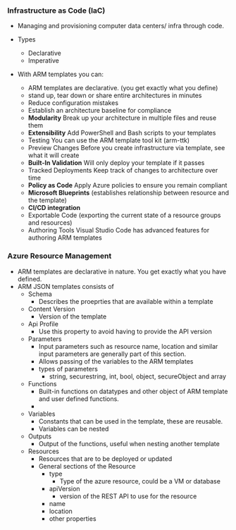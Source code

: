 ### Infrastructure as Code (IaC)
- Managing and provisioning computer data centers/ infra through code.
- Types
	- Declarative
	- Imperative 

- With ARM templates you can: 
	- ARM templates are declarative. (you get exactly what you define) 
	- stand up, tear down or share entire architectures in minutes 
	- Reduce configuration mistakes 
	- Establish an architecture baseline for compliance 
	- **Modularity** Break up your architecture in multiple files and reuse them 
	- **Extensibility** Add PowerShell and Bash scripts to your templates 
	- Testing You can use the ARM template tool kit (arm-ttk) 
	- Preview Changes Before you create infrastructure via template, see what it will create 
	- **Built-In Validation** Will only deploy your template if it passes 
	- Tracked Deployments Keep track of changes to architecture over time 
	- **Policy as Code** Apply Azure policies to ensure you remain compliant 
	- **Microsoft Blueprints** (establishes relationship between resource and the template) 
	- **Cl/CD integration**
	- Exportable Code (exporting the current state of a resource groups and resources) 
	- Authoring Tools Visual Studio Code has advanced features for authoring ARM templates

### Azure Resource Management 
- ARM templates are declarative in nature. You get exactly what you have defined.
- ARM JSON templates consists of
	- Schema
		- Describes the proeprties that are available within a template
	- Content Version
		- Version of the template
	- Api Profile
		- Use this property to avoid having to provide the API version
	- Parameters
		- Input parameters such as resource name, location and similar input parameters are generally part of this section.
		- Allows passing of the variables to the ARM templates
		- types of parameters 
			- string, securestring, int, bool, object, secureObject and array
	- Functions 
		- Built-in functions on datatypes and other object of ARM template and user defined functions.
		- 
	- Variables
		- Constants that can be used in the template, these are reusable. 
		- Variables can be nested
	- Outputs
		- Output of the functions, useful when nesting another template
	- Resources
		- Resources that are to be deployed or updated
		- General sections of the Resource
			- type 
				- Type of the azure resource, could be a VM or database
			- apiVersion
				- version of the REST API to use for the resource
			- name
			- location
			- other properties
